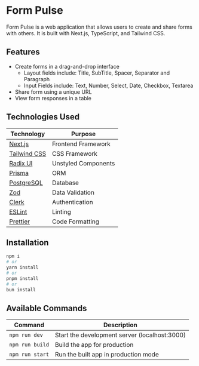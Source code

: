 # Form Pulse

Form Pulse is a web application that allows users to create and share forms with others. It is built with Next.js, TypeScript, and Tailwind CSS.

## Features

- Create forms in a drag-and-drop interface
  - Layout fields include: Title, SubTitle, Spacer, Separator and Paragraph
  - Input Fields include: Text, Number, Select, Date, Checkbox, Textarea
- Share form using a unique URL
- View form responses in a table

## Technologies Used

| Technology                                | Purpose            |
| ----------------------------------------- | ------------------ |
| [Next.js](https://nextjs.org/)            | Frontend Framework |
| [Tailwind CSS](https://tailwindcss.com/)  | CSS Framework      |
| [Radix UI](https://radix-ui.com/)         | Unstyled Components|
| [Prisma](https://www.prisma.io/)          | ORM                |
| [PostgreSQL](https://www.postgresql.org/) | Database           |
| [Zod](https://github.com/colinhacks/zod)  | Data Validation    |
| [Clerk](https://clerk.dev/)               | Authentication     |
| [ESLint](https://eslint.org/)             | Linting            |
| [Prettier](https://prettier.io/)          | Code Formatting    |

## Installation

```bash
npm i
# or
yarn install
# or
pnpm install
# or
bun install
```

## Available Commands

| Command         | Description                                   |
| --------------- | --------------------------------------------- |
| `npm run dev`   | Start the development server (localhost:3000) |
| `npm run build` | Build the app for production                  |
| `npm run start` | Run the built app in production mode          |
